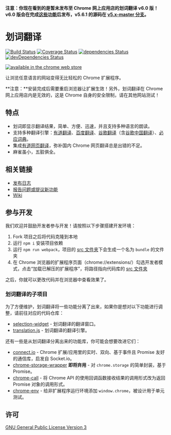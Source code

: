 **注意：你现在看到的是暂未发布至 Chrome 网上应用店的划词翻译 v6.0 版！v6.0 版会在完成[这些功能](https://github.com/lmk123/crx-selection-translate/issues/46)后发布，v5.6.1 的源码在 [v5.x-master 分支](https://github.com/lmk123/crx-selection-translate/tree/5.x-master)。**

# 划词翻译

[![Build Status](https://img.shields.io/travis/lmk123/crx-selection-translate/master.svg?style=flat-square)](https://travis-ci.org/lmk123/crx-selection-translate)
[![Coverage Status](https://img.shields.io/coveralls/lmk123/crx-selection-translate/master.svg?style=flat-square)](https://coveralls.io/github/lmk123/crx-selection-translate?branch=master)
[![dependencies Status](https://img.shields.io/david/lmk123/crx-selection-translate.svg?style=flat-square)](https://david-dm.org/lmk123/crx-selection-translate)
[![devDependencies Status](https://img.shields.io/david/dev/lmk123/crx-selection-translate.svg?style=flat-square)](https://david-dm.org/lmk123/crx-selection-translate#info=devDependencies)

[![available in the chrome web store](https://developer.chrome.com/webstore/images/ChromeWebStore_BadgeWBorder_v2_206x58.png)](https://chrome.google.com/webstore/detail/ikhdkkncnoglghljlkmcimlnlhkeamad)

让浏览任意语言的网站变得无比轻松的 Chrome 扩展程序。

**注意：**安装完成后需要重启浏览器让扩展生效！另外，划词翻译在 Chrome 网上应用店内是无效的，这是 Chrome 自身的安全限制，请在其他网站测试！

## 特点

 + 划词即显示翻译结果，简单、方便、迅速，并且支持多种语言的朗读。
 + 支持多种翻译引擎：[有道翻译](http://fanyi.youdao.com/)、[百度翻译](http://fanyi.baidu.com/)、[谷歌翻译](https://translate.google.com/)（含[谷歌中国翻译](http://translate.google.cn/)）、[必应词典](http://cn.bing.com/dict/)。
 + 集成[有道网页翻译](http://fanyi.youdao.com/web2/)，弥补国内 Chrome 网页翻译总是出错的不足。
 + 麻雀虽小，五脏俱全。

## 相关链接

 + [发布日志](https://github.com/lmk123/crx-selection-translate/releases)
 + [报告问题或提议新功能](https://github.com/lmk123/crx-selection-translate/issues/new)
 + [Wiki](https://github.com/lmk123/crx-selection-translate/wiki)

## 参与开发

我们欢迎并鼓励开发者参与开发！请按照以下步骤搭建开发环境：

 1. Fork 项目之后将代码克隆到本地
 2. 运行 `npm i` 安装项目依赖
 3. 运行 `npm run webpack`，项目的 [src 文件夹](https://github.com/lmk123/crx-selection-translate/tree/master/src)下会生成一个名为 `bundle` 的文件夹
 4. 在 Chrome 浏览器的扩展程序页面（chrome://extensions/）勾选开发者模式，点击“加载已解压的扩展程序”，将路径指向代码库的 [src 文件夹](https://github.com/lmk123/crx-selection-translate/tree/master/src)

之后，你就可以更改代码并在浏览器中查看效果了。

### 划词翻译的子项目

为了方便维护，划词翻译将一些功能分离了出来，如果你是想对以下功能进行调整，请前往对应的代码仓库：

 + [selection-widget](https://github.com/lmk123/selection-widget) - 划词翻译的翻译窗口。
 + [translation.js](https://github.com/lmk123/translation.js) - 划词翻译的翻译引擎。

还有一些是从划词翻译分离出来的功能库，你可能会想要改进它们：

 + [connect.io](https://github.com/lmk123/connect.io) - Chrome 扩展/应用里的实时、双向、基于事件且 Promise 友好的通信库，启发自 Socket.io。
 + [chrome-storage-wrapper](https://github.com/lmk123/chrome-storage-wrapper) **即将弃用** - 对 `chrome.storage` 的简单封装，基于 Promise。
 + [chrome-call](https://github.com/lmk123/chrome-call) - 将 Chrome API 的使用回调函数接收结果的调用形式改为返回 Promise 对象的调用形式。
 + [chrome-env](https://github.com/lmk123/chrome-env) - 给非扩展程序运行环境添加 `window.chrome`，被设计用于单元测试。

## 许可

[GNU General Public License Version 3](https://www.gnu.org/licenses/gpl.html)
